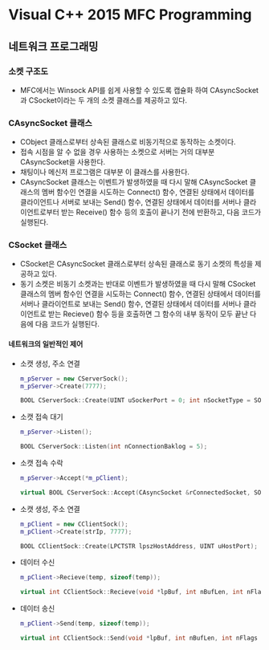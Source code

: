 # Visual C++ 2015 MFC Programming

## 네트워크 프로그래밍

### 소켓 구조도

- MFC에서는 Winsock API를 쉽게 사용할 수 있도록 캡슐화 하여 CAsyncSocket과 CSocket이라는 두 개의 소켓 클래스를 제공하고 있다.

### CAsyncSocket 클래스

- CObject 클래스로부터 상속된 클래스로 비동기적으로 동작하는 소켓이다.
- 접속 시점을 알 수 없을 경우 사용하는 소켓으로 서버는 거의 대부분 CAsyncSocket을 사용한다.
- 채팅이나 메신저 프로그램은 대부분 이 클래스를 사용한다.
- CAsyncSocket 클래스는 이벤트가 발생하였을 때 다시 말해 CAsyncSocket 클래스의 멤버 함수인 연결을 시도하는 Connect() 함수, 연결된 상태에서 데이터를 클라이언트나 서버로 보내는 Send() 함수, 연결된 상태에서 데이터를 서버나 클라이언트로부터 받는 Receive() 함수 등의 호출이 끝나기 전에 반환하고, 다음 코드가 실행된다.



### CSocket 클래스

- CSocket은 CAsyncSocket 클래스로부터 상속된 클래스로 동기 소켓의 특성을 제공하고 있다.
- 동기 소켓은 비동기 소켓과는 반대로 이벤트가 발생하였을 때 다시 말해 CSocket 클래스의 멤버 함수인 연결을 시도하는 Connect() 함수, 연결된 상태에서 데이터를 서버나 클라이언트로 보내는 Send() 함수, 연결된 상태에서 데이터를 서버나 클라이언트로 받는 Recieve() 함수 등을 호출하면 그 함수의 내부 동작이 모두 끝난 다음에 다음 코드가 실행된다. 



#### 네트워크의 일반적인 제어

- 소캣 생성, 주소 연결

  ```c++
  m_pServer = new CServerSock();
  m_pServer->Create(7777);
  ```

  ```c++
  BOOL CServerSock::Create(UINT uSockerPort = 0; int nSocketType = SOCK_STREAN, long lEvent = FD_READ | FD_WRITE | FD_OOB | FD_ACCEPT | FD_CONNECT | FD_CLOSE, LPCTSTR lpszSocketAddress = NULL);
  ```



- 소캣 접속 대기

  ```c++
  m_pServer->Listen();
  ```

  ```c++
  BOOL CServerSock::Listen(int nConnectionBaklog = 5);
  ```



- 소캣 접속 수락

  ```c++
  m_pServer->Accept(*m_pClient);
  ```

  ```c++
  virtual BOOL CServerSock::Accept(CAsyncSocket &rConnectedSocket, SOCKADDR *lpSockAddr = NULL, int *lpSockAddrLen = NULL);
  ```



- 소캣 생성, 주소 연결

  ```c++
  m_pClient = new CClientSock();
  m_pClient->Create(strIp, 7777);
  ```

  ```c++
  BOOL CClientSock::Create(LPCTSTR lpszHostAddress, UINT uHostPort);
  ```



- 데이터 수신

  ```c++
  m_pClient->Recieve(temp, sizeof(temp));
  ```

  ```c++
  virtual int CClientSock::Recieve(void *lpBuf, int nBufLen, int nFlags = 0);
  ```



- 데이터 송신

  ```c++
  m_pClient->Send(temp, sizeof(temp));
  ```

  ```c++
  virtual int CClientSock::Send(void *lpBuf, int nBufLen, int nFlags = 0);
  ```

